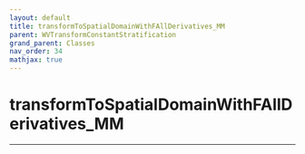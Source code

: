 ```yaml
---
layout: default
title: transformToSpatialDomainWithFAllDerivatives_MM
parent: WVTransformConstantStratification
grand_parent: Classes
nav_order: 34
mathjax: true
---
```


#  transformToSpatialDomainWithFAllDerivatives_MM




---

